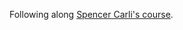 Following along [Spencer Carli's course](http://learn.handlebarlabs.com/p/react-native-basics-build-a-currency-converter).
